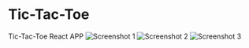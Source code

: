 # Tic-Tac-Toe
Tic-Tac-Toe React APP
![Screenshot 1](https://github.com/Manishakesarwani/Tic-Tac-Toe/assets/72316941/92cd968e-732c-4fc6-9b08-7a1d20f34e59)
![Screenshot 2](https://github.com/Manishakesarwani/Tic-Tac-Toe/assets/72316941/c710d13f-54e8-4a6e-9619-e9277ccb4c6d)
![Screenshot 3](https://github.com/Manishakesarwani/Tic-Tac-Toe/assets/72316941/41e836d9-59ec-4e27-a6c1-87dd8ab439d0)
